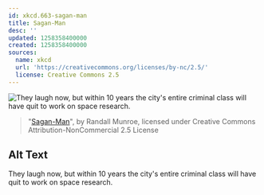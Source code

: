 ```yaml
---
id: xkcd.663-sagan-man
title: Sagan-Man
desc: ''
updated: 1258358400000
created: 1258358400000
sources:
  name: xkcd
  url: 'https://creativecommons.org/licenses/by-nc/2.5/'
  license: Creative Commons 2.5
---
```

![They laugh now, but within 10 years the city's entire criminal class will have quit to work on space research.](https://imgs.xkcd.com/comics/sagan-man.png)
> "[Sagan-Man](https://xkcd.com/663/)", by Randall Munroe, licensed under Creative Commons Attribution-NonCommercial 2.5 License

## Alt Text
They laugh now, but within 10 years the city's entire criminal class will have quit to work on space research.

